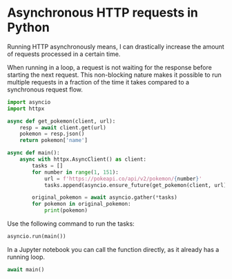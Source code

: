 # Asynchronous HTTP requests in Python

Running HTTP asynchronously means, I can drastically increase the amount of requests processed in a certain time.

When running in a loop, a request is not waiting for the response before starting the next request. This non-blocking nature makes it possible to run multiple requests in a fraction of the time it takes compared to a synchronous request flow.

```python
import asyncio
import httpx

async def get_pokemon(client, url):
    resp = await client.get(url)
    pokemon = resp.json()
    return pokemon['name']

async def main():
    async with httpx.AsyncClient() as client:
        tasks = []
        for number in range(1, 151):
            url = f'https://pokeapi.co/api/v2/pokemon/{number}'
            tasks.append(asyncio.ensure_future(get_pokemon(client, url)))

        original_pokemon = await asyncio.gather(*tasks)
        for pokemon in original_pokemon:
            print(pokemon)
```

Use the following command to run the tasks:

```python
asyncio.run(main())
```

In a Jupyter notebook you can call the function directly, as it already has a running loop.

```python
await main()
```
